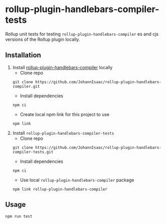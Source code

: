 # rollup-plugin-handlebars-compiler-tests
Rollup unit tests for testing `rollup-plugin-handlebars-compiler` es and cjs versions of the Rollup plugin locally.

## Installation
1. Install [rollup-plugin-handlebars-compiler](https://github.com/JohannIsaac/rollup-plugin-handlebars-compiler) locally
    - Clone repo
    ```
    git clone https://github.com/JohannIsaac/rollup-plugin-handlebars-compiler.git
    ```
    - Install dependencies
    ```
    npm ci
    ```
    - Create local npm link for this project to use
    ```
    npm link
    ```
2. Install `rollup-plugin-handlebars-compiler-tests`
    - Clone repo
    ```
    git clone https://github.com/JohannIsaac/rollup-plugin-handlebars-compiler-tests.git
    ```
    - Install dependencies
    ```
    npm ci
    ```
    - Use local `rollup-plugin-handlebars-compiler` package
    ```
    npm link rollup-plugin-handlebars-compiler
    ```

## Usage
```
npm run test
```
